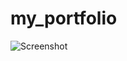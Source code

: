 # my_portfolio
![Screenshot](https://github.com/kagHarsh/my_portfolio/assets/124779369/5d48b9f6-712f-4386-857b-2473be7644d3)

